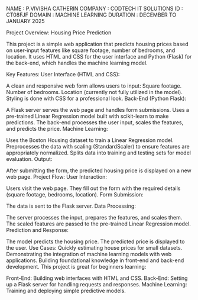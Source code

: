 NAME : P.VIVISHA CATHERIN
COMPANY : CODTECH IT SOLUTIONS
ID : CT08FJF
DOMAIN : MACHINE LEARNING
DURATION : DECEMBER TO JANUARY 2025

Project Overview: Housing Price Prediction

This project is a simple web application that predicts housing prices based on user-input features like square footage, number of bedrooms, and location. It uses HTML and CSS for the user interface and Python (Flask) for the back-end, which handles the machine learning model.

Key Features:
User Interface (HTML and CSS):

A clean and responsive web form allows users to input:
Square footage.
Number of bedrooms.
Location (currently not fully utilized in the model).
Styling is done with CSS for a professional look.
Back-End (Python Flask):

A Flask server serves the web page and handles form submissions.
Uses a pre-trained Linear Regression model built with scikit-learn to make predictions.
The back-end processes the user input, scales the features, and predicts the price.
Machine Learning:

Uses the Boston Housing dataset to train a Linear Regression model.
Preprocesses the data with scaling (StandardScaler) to ensure features are appropriately normalized.
Splits data into training and testing sets for model evaluation.
Output:

After submitting the form, the predicted housing price is displayed on a new web page.
Project Flow:
User Interaction:

Users visit the web page.
They fill out the form with the required details (square footage, bedrooms, location).
Form Submission:

The data is sent to the Flask server.
Data Processing:

The server processes the input, prepares the features, and scales them.
The scaled features are passed to the pre-trained Linear Regression model.
Prediction and Response:

The model predicts the housing price.
The predicted price is displayed to the user.
Use Cases:
Quickly estimating house prices for small datasets.
Demonstrating the integration of machine learning models with web applications.
Building foundational knowledge in front-end and back-end development.
This project is great for beginners learning:

Front-End: Building web interfaces with HTML and CSS.
Back-End: Setting up a Flask server for handling requests and responses.
Machine Learning: Training and deploying simple predictive models.
